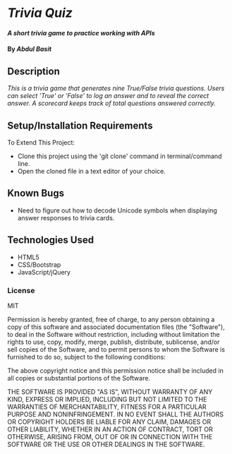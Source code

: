 # _Trivia Quiz_

#### _A short trivia game to practice working with APIs_

#### By _**Abdul Basit**_

## Description

_This is a trivia game that generates nine True/False trivia questions. Users can select 'True' or 'False' to log an answer and to reveal the correct answer. A scorecard keeps track of total questions answered correctly._

## Setup/Installation Requirements

To Extend This Project:
* Clone this project using the 'git clone' command in terminal/command line.
* Open the cloned file in a text editor of your choice.

## Known Bugs

* Need to figure out how to decode Unicode symbols when displaying answer responses to trivia cards.

## Technologies Used

* HTML5
* CSS/Bootstrap
* JavaScript/jQuery

### License

MIT

Permission is hereby granted, free of charge, to any person obtaining a copy of this software and associated documentation files (the "Software"), to deal in the Software without restriction, including without limitation the rights to use, copy, modify, merge, publish, distribute, sublicense, and/or sell copies of the Software, and to permit persons to whom the Software is furnished to do so, subject to the following conditions:

The above copyright notice and this permission notice shall be included in all copies or substantial portions of the Software.

THE SOFTWARE IS PROVIDED "AS IS", WITHOUT WARRANTY OF ANY KIND, EXPRESS OR IMPLIED, INCLUDING BUT NOT LIMITED TO THE WARRANTIES OF MERCHANTABILITY, FITNESS FOR A PARTICULAR PURPOSE AND NONINFRINGEMENT. IN NO EVENT SHALL THE AUTHORS OR COPYRIGHT HOLDERS BE LIABLE FOR ANY CLAIM, DAMAGES OR OTHER LIABILITY, WHETHER IN AN ACTION OF CONTRACT, TORT OR OTHERWISE, ARISING FROM, OUT OF OR IN CONNECTION WITH THE SOFTWARE OR THE USE OR OTHER DEALINGS IN THE SOFTWARE.
